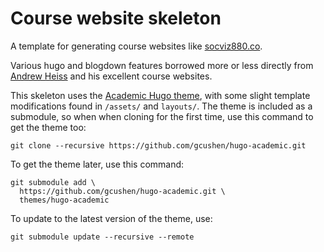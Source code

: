 # Course website skeleton

A template for generating course websites like [socviz880.co](https://socviz880.co/).

Various hugo and blogdown features borrowed more or less directly from [Andrew Heiss](https://www.andrewheiss.com) and his excellent course 
websites.

This skeleton uses the [Academic Hugo theme](https://sourcethemes.com/academic/), with some slight template modifications found in `/assets/` 
and `layouts/`. The theme is included as a submodule, so when when cloning for the first time, use this command to get the theme too:

    git clone --recursive https://github.com/gcushen/hugo-academic.git

To get the theme later, use this command:

    git submodule add \
      https://github.com/gcushen/hugo-academic.git \
      themes/hugo-academic

To update to the latest version of the theme, use:

    git submodule update --recursive --remote
